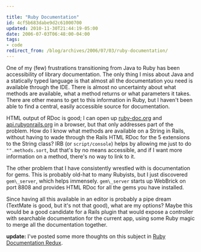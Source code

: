 ```yaml
---

title: "Ruby Documentation"
id: 4cf5b683dabe9d2c61000700
updated: 2010-11-30T21:44:19-05:00
date: 2006-07-03T06:48:00-04:00
tags:
- code
redirect_from: /blog/archives/2006/07/03/ruby-documentation/
---
```


<p>
One of my (few) frustrations transitioning from Java to Ruby has been accessibility of library documentation. The only thing I miss about Java and a statically typed language is that almost all the documentation you need is available through the IDE. There is almost no uncertainty about what methods are available, what a method returns or what parameters it takes. There are other means to get to this information in Ruby, but I haven't been able to find a central, easily accessible source for documentation.

</p>
<p>
HTML output of RDoc is good; I can open up <a href="http://ruby-doc.org">ruby-doc.org</a> and <a href="http://api.rubyonrails.org">api.rubyonrails.org</a> in a browser, but that only addresses part of the problem. How do I know what methods are available on a String in Rails, without having to wade through the Rails HTML RDoc for the 5 extensions to the String class? IRB (or <code>script/console</code>) helps by allowing me just to do <code>"".methods.sort</code>, but that's by no means accessible, and if I want more information on a method, there's no way to link to it.

</p>
<p>
The other problem that I have consistently wrestled with is documentation for gems. This is probably old-hat to many Rubyists, but I just discovered <code>gem\_server</code>, which helps immensely. <code>gem\_server</code> starts up WebBrick on port 8808 and provides HTML RDoc for all the gems you have installed.

</p>
<p>
Since having all this available in an editor is probably a pipe dream (TextMate is good, but it's not that good), what are my options? Maybe this would be a good candidate for a Rails plugin that would expose a controller with searchable documentation for the current app, using some Ruby magic to merge all the documentation together.

</p>
<p>
<b>update:</b> I've posted some more thoughts on this subject in <a href="/2006/07/04/ruby-documentation-redux/">Ruby Documentation Redux</a>.

</p>
